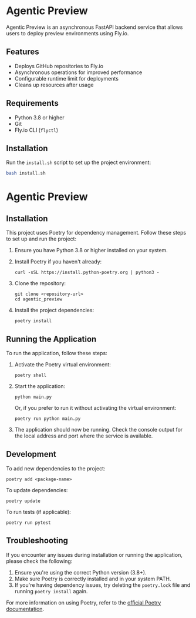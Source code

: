 # Agentic Preview

Agentic Preview is an asynchronous FastAPI backend service that allows users to deploy preview environments using Fly.io.

## Features

- Deploys GitHub repositories to Fly.io
- Asynchronous operations for improved performance
- Configurable runtime limit for deployments
- Cleans up resources after usage

## Requirements

- Python 3.8 or higher
- Git
- Fly.io CLI (`flyctl`)

## Installation

Run the `install.sh` script to set up the project environment:

```bash
bash install.sh
```
# Agentic Preview

## Installation

This project uses Poetry for dependency management. Follow these steps to set up and run the project:

1. Ensure you have Python 3.8 or higher installed on your system.

2. Install Poetry if you haven't already:
   ```
   curl -sSL https://install.python-poetry.org | python3 -
   ```

3. Clone the repository:
   ```
   git clone <repository-url>
   cd agentic_preview
   ```

4. Install the project dependencies:
   ```
   poetry install
   ```

## Running the Application

To run the application, follow these steps:

1. Activate the Poetry virtual environment:
   ```
   poetry shell
   ```

2. Start the application:
   ```
   python main.py
   ```

   Or, if you prefer to run it without activating the virtual environment:
   ```
   poetry run python main.py
   ```

3. The application should now be running. Check the console output for the local address and port where the service is available.

## Development

To add new dependencies to the project:

```
poetry add <package-name>
```

To update dependencies:

```
poetry update
```

To run tests (if applicable):

```
poetry run pytest
```

## Troubleshooting

If you encounter any issues during installation or running the application, please check the following:

1. Ensure you're using the correct Python version (3.8+).
2. Make sure Poetry is correctly installed and in your system PATH.
3. If you're having dependency issues, try deleting the `poetry.lock` file and running `poetry install` again.

For more information on using Poetry, refer to the [official Poetry documentation](https://python-poetry.org/docs/).

